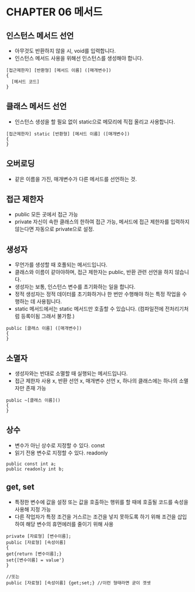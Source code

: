 # CHAPTER 06 메서드

## 인스턴스 메서드 선언
- 아무것도 반환하지 않을 시, void를 입력합니다.
- 인스턴스 메서드 사용을 위해선 인스턴스를 생성해야 합니다.
```
[접근제한자] [반환형] [메서드 이름] ([매개변수])
{
  [메서드 코드]
}
```

## 클래스 메서드 선언
- 인스턴스 생성을 할 필요 없이 static으로 메모리에 직접 올리고 사용합니다.
```
[접근제한자] static [반환형] [메서드 이름] ([매개변수])
{
}
```

## 오버로딩
- 같은 이름을 가진, 매개변수가 다른 메서드를 선언하는 것.

## 접근 제한자
- public 모든 곳에서 접근 가능
- private 자신이 속한 클래스의 한하여 접근 가능, 메서드에 접근 제한자를 입력하지 않는다면 자동으로 private으로 설정.

## 생성자
- 무언가를 생성할 때 호풀되는 메서드입니다.
- 클래스와 이름이 같아야하며, 접근 제한자는 public, 반환 관련 선언을 하지 않습니다.
- 생성자는 보통, 인스턴스 변수를 초기화하는 일을 합니다.
- 정적 생성자는 정적 데이터를 초기화하거나 한 번만 수행해야 하는 특정 작업을 수행하는 데 사용됩니다.
- static 메서드에서는 static 메서드만 호출할 수 있습니다. (컴파일전에 전처리기처럼 등록이됨 그래서 불가함.)
```
public [클래스 이름] ([매개변수])
{
}
```

## 소멸자
- 생성자와는 반대로 소멸할 때 실행되는 메서드입니다.
- 접근 제한자 사용 x, 반환 선언 x, 매개변수 선언 x, 하나의 클래스에는 하나의 소멸자만 존재 가능
```
public ~[클래스 이름]()
{
}
```

## 상수
- 변수가 아닌 상수로 지정할 수 있다. const
- 읽기 전용 변수로 지정할 수 있다. readonly
```
public const int a;
public readonly int b;
```

## get, set
- 특정한 변수에 값을 설정 또는 값을 호출하는 행위를 할 때에 호출될 코드를 속성을 사용해 지정 가능
- 다른 작업자가 특정 조건을 거스르는 조건을 넣지 못하도록 하기 위해 조건을 삽입하여 해당 변수의 휴먼에러를 줄이기 위해 사용
```
private [자료형] [변수이름];
public [자료형] [속성이름]
{
get{return [변수이름];}
set{[변수이름] = value'}
}

//또는
public [자료형] [속성이름] {get;set;} //이런 형태라면 굳이 겟셋
```

